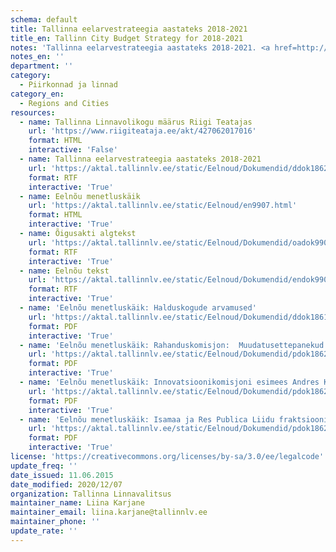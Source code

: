 ```yaml
---
schema: default
title: Tallinna eelarvestrateegia aastateks 2018-2021
title_en: Tallinn City Budget Strategy for 2018-2021
notes: 'Tallinna eelarvestrateegia aastateks 2018-2021. <a href=http://www.tallinn.ee/eelarve>Tallinna eelarved</a>.'
notes_en: ''
department: ''
category:
  - Piirkonnad ja linnad
category_en:
  - Regions and Cities
resources:
  - name: Tallinna Linnavolikogu määrus Riigi Teatajas
    url: 'https://www.riigiteataja.ee/akt/427062017016'
    format: HTML
    interactive: 'False'
  - name: Tallinna eelarvestrateegia aastateks 2018-2021
    url: 'https://aktal.tallinnlv.ee/static/Eelnoud/Dokumendid/ddok18629.rtf'
    format: RTF
    interactive: 'True'
  - name: Eelnõu menetluskäik
    url: 'https://aktal.tallinnlv.ee/static/Eelnoud/en9907.html'
    format: HTML
    interactive: 'True'
  - name: Õigusakti algtekst
    url: 'https://aktal.tallinnlv.ee/static/Eelnoud/Dokumendid/oadok9907.rtf'
    format: RTF
    interactive: 'True'
  - name: Eelnõu tekst
    url: 'https://aktal.tallinnlv.ee/static/Eelnoud/Dokumendid/endok9907.rtf'
    format: RTF
    interactive: 'True'
  - name: 'Eelnõu menetluskäik: Halduskogude arvamused'
    url: 'https://aktal.tallinnlv.ee/static/Eelnoud/Dokumendid/ddok18611.pdf'
    format: PDF
    interactive: 'True'
  - name: 'Eelnõu menetluskäik: Rahanduskomisjon:  Muudatusettepanekud'
    url: 'https://aktal.tallinnlv.ee/static/Eelnoud/Dokumendid/pdok18625.pdf'
    format: PDF
    interactive: 'True'
  - name: 'Eelnõu menetluskäik: Innovatsioonikomisjoni esimees Andres Kollist: Muudatusettepanekud '
    url: 'https://aktal.tallinnlv.ee/static/Eelnoud/Dokumendid/pdok18626.pdf'
    format: PDF
    interactive: 'True'
  - name: 'Eelnõu menetluskäik: Isamaa ja Res Publica Liidu fraktsiooni esimees Madis Kübar: Muudatusettepanek'
    url: 'https://aktal.tallinnlv.ee/static/Eelnoud/Dokumendid/pdok18627.pdf'
    format: PDF
    interactive: 'True'
license: 'https://creativecommons.org/licenses/by-sa/3.0/ee/legalcode'
update_freq: ''
date_issued: 11.06.2015
date_modified: 2020/12/07
organization: Tallinna Linnavalitsus
maintainer_name: Liina Karjane
maintainer_email: liina.karjane@tallinnlv.ee
maintainer_phone: ''
update_rate: ''
---
```

